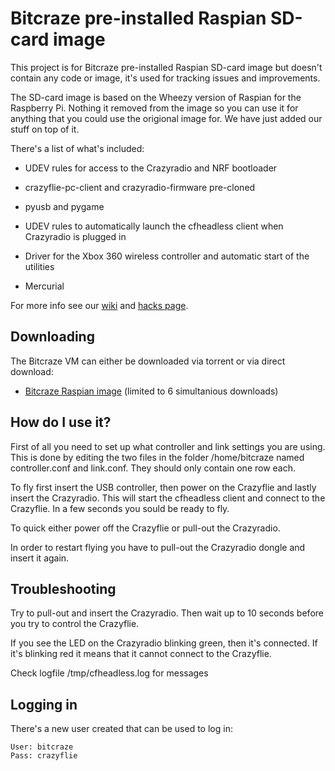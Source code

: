 # Bitcraze pre-installed Raspian SD-card image 

This project is for Bitcraze pre-installed Raspian SD-card image but doesn't contain any code or image, it's used for tracking issues and improvements.

The SD-card image is based on the Wheezy version of Raspian for the Raspberry Pi. Nothing it removed from the image so you can use it for anything that you could use the origional image for. We have just added our stuff on top of it.

There's a list of what's included:

* UDEV rules for access to the Crazyradio and NRF bootloader

* crazyflie-pc-client and crazyradio-firmware pre-cloned

* pyusb and pygame

* UDEV rules to automatically launch the cfheadless client when Crazyradio is plugged in

* Driver for the Xbox 360 wireless controller and automatic start of the utilities

* Mercurial

For more info see our [wiki](http://wiki.bitcraze.se/projects:crazyflie:binaries:raspberrypi "Bitcraze Wiki") and [hacks page](http://wiki.bitcraze.se/projects:crazyflie:hacks:rasberrypi "Raspberry hack page").

Downloading
-----------
The Bitcraze VM can either be downloaded via torrent or via direct download:

* [Bitcraze Raspian image](https://mega.co.nz/#!HJpH2KDJ!bY-EdGtyxIRzOUu6xNVWnid_cco5wS-IQ6ELfc5Y1Q8 "Direct download") (limited to 6 simultanious downloads)

How do I use it?
----------------
First of all you need to set up what controller and link settings you are using. This is done by editing the two files in the folder /home/bitcraze named controller.conf and link.conf. They should only contain one row each.

To fly first insert the USB controller, then power on the Crazyflie and lastly insert the Crazyradio. This will start the cfheadless client and connect to the Crazyflie. In a few seconds you sould be ready to fly.

To quick either power off the Crazyflie or pull-out the Crazyradio.

In order to restart flying you have to pull-out the Crazyradio dongle and insert it again.

Troubleshooting
---------------
Try to pull-out and insert the Crazyradio. Then wait up to 10 seconds before you try to control the Crazyflie.

If you see the LED on the Crazyradio blinking green, then it's connected. If it's blinking red it means that it cannot connect to the Crazyflie.

Check logfile /tmp/cfheadless.log for messages

Logging in
----------
There's a new user created that can be used to log in:
```
User: bitcraze
Pass: crazyflie
```

